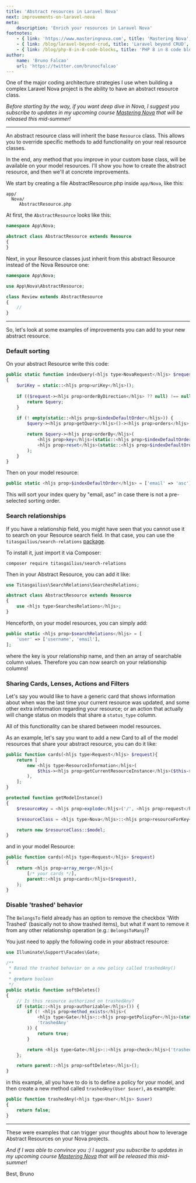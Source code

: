 ```yaml
---
title: 'Abstract resources in Laravel Nova'
next: improvements-on-laravel-nova
meta:
    description: 'Enrich your resources in Laravel Nova'
footnotes:
    - { link: 'https://www.masteringnova.com', title: 'Mastering Nova', description: ' — An in-depth course on Laravel Nova by Bruno Falcao' }
    - { link: /blog/laravel-beyond-crud, title: 'Laravel beyond CRUD', description: ' — A series about managing larger than average Laravel applications' }
    - { link: /blog/php-8-in-8-code-blocks, title: 'PHP 8 in 8 code blocks', description: ' — The best features of PHP 8' }
author:
    name: 'Bruno Falcao'
    url: 'https://twitter.com/brunocfalcao'
---
```


One of the major coding architecture strategies I use when building a complex Laravel Nova project
is the ability to have an abstract resource class.

*Before starting by the way, if you want deep dive in Nova, I suggest you subscribe to updates
in my upcoming course [Mastering Nova](*https://www.masteringnova.com) that will be released
this mid-summer!*

---

An abstract resource class will inherit the base `Resource` class. This allows you to
override specific methods to add functionality on your real resource classes.

In the end, any method that you improve in your custom base class, will be available on your model resources.
I'll show you how to create the abstract resource, and then we'll at concrete improvements.

We start by creating a file AbstractResource.php inside `app/Nova`, like this:

```
app/
  Nova/
     AbstractResource.php
```

At first, the `AbstractResource` looks like this:

```php
namespace App\Nova;

abstract class AbstractResource extends Resource
{
}
```

Next, in your Resource classes just inherit from this abstract Resource instead
of the Nova Resource one:

``` php
namespace App\Nova;

use App\Nova\AbstractResource;

class Review extends AbstractResource
{
    //
}
```

---

So, let's look at some examples of improvements you can add to your new
abstract resource.

### Default sorting

On your abstract Resource write this code:

```php
public static function indexQuery(<hljs type>NovaRequest</hljs> $request, $query)
{
    $uriKey = static::<hljs prop>uriKey</hljs>();
    
    if (($request-><hljs prop>orderByDirection</hljs> ?? null) !== null) {
        return $query;
    }
    
    if (! empty(static::<hljs prop>$indexDefaultOrder</hljs>)) {
        $query-><hljs prop>getQuery</hljs>()-><hljs prop>orders</hljs> = [];

        return $query-><hljs prop>orderBy</hljs>(
            <hljs prop>key</hljs>(static::<hljs prop>$indexDefaultOrder</hljs>), 
            <hljs prop>reset</hljs>(static::<hljs prop>$indexDefaultOrder</hljs>)
        );
    }
}
```

Then on your model resource:

```php
public static <hljs prop>$indexDefaultOrder</hljs> = ['email' => 'asc'];
```

This will sort your index query by "email, asc" in case there is not a pre-selected
sorting order.

### Search relationships

If you have a relationship field, you might have seen that you cannot use it
to search on your Resource search field. In that case, you can use the
`titasgailius/search-relations` [package](*https://github.com/TitasGailius/nova-search-relations).

To install it, just import it via Composer:

```
composer require titasgailius/search-relations
```

Then in your Abstract Resource, you can add it like:

```php
use Titasgailius\SearchRelations\SearchesRelations;

abstract class AbstractResource extends Resource
{
    use <hljs type>SearchesRelations</hljs>;
}
```

Henceforth, on your model resources, you can simply add:

```php
public static <hljs prop>$searchRelations</hljs> = [
    'user' => ['username', 'email'],
];
```

where the key is your relationship name, and then an array of searchable column values. Therefore you can now search on your relationship columns!

### Sharing Cards, Lenses, Actions and Filters

Let's say you would like to have a generic card that shows information about when
was the last time your current resource was updated, and some other extra information
regarding your resource; or an action that actually will change status on models
that share a `status_type` column. 

All of this functionality can be shared between model resources. 

As an example, let's say you want to add a new Card to all of the model resources that share your abstract resource, you can do it like:

```php
public function cards(<hljs type>Request</hljs> $request){
    return [
        new <hljs type>ResourceInformation</hljs>(
            $this-><hljs prop>getCurrentResourceInstance</hljs>($this-><hljs prop>getModelInstance</hljs>())
        ),
    ];
}

protected function getModelInstance()
{
    $resourceKey = <hljs prop>explode</hljs>('/', <hljs prop>request</hljs>()-><hljs prop>path</hljs>())[1];

    $resourceClass = <hljs type>Nova</hljs>::<hljs prop>resourceForKey</hljs>($resourceKey);

    return new $resourceClass::$model;
}
```

and in your model Resource:

```php
public function cards(<hljs type>Request</hljs> $request)
{
    return <hljs prop>array_merge</hljs>(
        [/* your cards */], 
        parent::<hljs prop>cards</hljs>($request),
    );
}
```

### Disable 'trashed' behavior

The `BelongsTo` field already has an option to remove the checkbox 'With Trashed'
(basically not to show trashed items), but what if want to remove it from any
other relationship operation (e.g.: `BelongsToMany`)?

You just need to apply the following code in your abstract resource:

```php
use Illuminate\Support\Facades\Gate;

/**
 * Based the trashed behavior on a new policy called trashedAny()
 *
 * @return boolean
 */
public static function softDeletes()
{
    // Is this resource authorized on trashedAny?
    if (static::<hljs prop>authorizable</hljs>()) {
        if (! <hljs prop>method_exists</hljs>(
            <hljs type>Gate</hljs>::<hljs prop>getPolicyFor</hljs>(static::<hljs prop>newModel</hljs>()),
            'trashedAny'
        )) {
            return true;
        }       

        return <hljs type>Gate</hljs>::<hljs prop>check</hljs>('trashedAny', static::class));
    };

    return parent::<hljs prop>softDeletes</hljs>();
}
```

in this example, all you have to do is to define a policy for your model, and then
create a new method called `trashedAny(User $user)`, as example:

```php
public function trashedAny(<hljs type>User</hljs> $user)
{
    return false;
}
```

---

These were examples that can trigger your thoughts about how to leverage
Abstract Resources on your Nova projects.

*And if I was able to convince you :) I suggest you subscribe to updates
in my upcoming course [Mastering Nova](*https://www.masteringnova.com) that will be released
this mid-summer!*

Best,
Bruno

